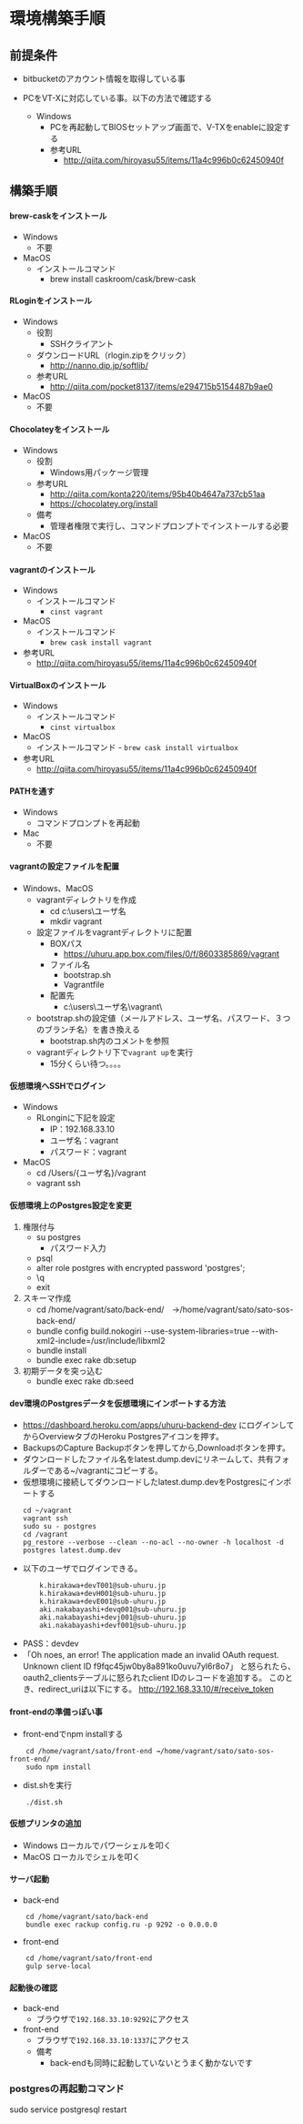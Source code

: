 # 環境構築手順

## 前提条件
- bitbucketのアカウント情報を取得している事

- PCをVT-Xに対応している事。以下の方法で確認する
    - Windows
        - PCを再起動してBIOSセットアップ画面で、V-TXをenableに設定する
        - 参考URL
            - http://qiita.com/hiroyasu55/items/11a4c996b0c62450940f

## 構築手順

#### brew-caskをインストール
- Windows
    - 不要
- MacOS
    - インストールコマンド
        - brew install caskroom/cask/brew-cask

#### RLoginをインストール
- Windows
    - 役割
        - SSHクライアント
     - ダウンロードURL（rlogin.zipをクリック）
        - http://nanno.dip.jp/softlib/
    - 参考URL
        - http://qiita.com/pocket8137/items/e294715b5154487b9ae0
- MacOS
    - 不要

#### Chocolateyをインストール
- Windows
    - 役割
        - Windows用パッケージ管理
    - 参考URL
        - http://qiita.com/konta220/items/95b40b4647a737cb51aa
        - https://chocolatey.org/install
    - 備考
        - 管理者権限で実行し、コマンドプロンプトでインストールする必要
- MacOS
    - 不要

#### vagrantのインストール
- Windows
    - インストールコマンド
        - `cinst vagrant`
- MacOS
    - インストールコマンド
        - `brew cask install vagrant`
- 参考URL
    - http://qiita.com/hiroyasu55/items/11a4c996b0c62450940f

#### VirtualBoxのインストール
- Windows
    - インストールコマンド
        - `cinst virtualbox`
- MacOS
    - インストールコマンド
          - `brew cask install virtualbox`
- 参考URL
    - http://qiita.com/hiroyasu55/items/11a4c996b0c62450940f

#### PATHを通す
- Windows
    - コマンドプロンプトを再起動
- Mac
    - 不要

#### vagrantの設定ファイルを配置
- Windows、MacOS
    - vagrantディレクトリを作成
        - cd c:\users\ユーザ名
        - mkdir vagrant
    - 設定ファイルをvagrantディレクトリに配置
        - BOXパス
            - https://uhuru.app.box.com/files/0/f/8603385869/vagrant
        - ファイル名
            - bootstrap.sh
            - Vagrantfile
        - 配置先
            - c:\users\ユーザ名\vagrant\
    - bootstrap.shの設定値（メールアドレス、ユーザ名、パスワード、３つのブランチ名）を書き換える
        - bootstrap.sh内のコメントを参照
    - vagrantディレクトリ下で`vagrant up`を実行
        - 15分くらい待つ。。。。

#### 仮想環境へSSHでログイン
- Windows
    - RLonginに下記を設定
        - IP：192.168.33.10
        - ユーザ名：vagrant
        - パスワード：vagrant
- MacOS
    - cd /Users/{ユーザ名}/vagrant
    - vagrant ssh

#### 仮想環境上のPostgres設定を変更
1. 権限付与
    - su postgres
        - パスワード入力
    - psql
    - alter role postgres with encrypted password 'postgres';
    - \q
    - exit
2. スキーマ作成
    - cd /home/vagrant/sato/back-end/　→/home/vagrant/sato/sato-sos-back-end/　
    - bundle config build.nokogiri --use-system-libraries=true --with-xml2-include=/usr/include/libxml2
    - bundle install
    - bundle exec rake db:setup
3. 初期データを突っ込む
    - bundle exec rake db:seed



#### dev環境のPostgresデータを仮想環境にインポートする方法
- https://dashboard.heroku.com/apps/uhuru-backend-dev にログインしてからOverviewタブのHeroku Postgresアイコンを押す。
- BackupsのCapture Backupボタンを押してから,Downloadボタンを押す。
- ダウンロードしたファイル名をlatest.dump.devにリネームして、共有フォルダーである~/vagrantにコピーする。
- 仮想環境に接続してダウンロードしたlatest.dump.devをPostgresにインポートする
    ```
    cd ~/vagrant
    vagrant ssh
    sudo su - postgres
    cd /vagrant
    pg_restore --verbose --clean --no-acl --no-owner -h localhost -d postgres latest.dump.dev
    ```
- 以下のユーザでログインできる。
    ```
        k.hirakawa+devT001@sub-uhuru.jp
        k.hirakawa+devH001@sub-uhuru.jp
        k.hirakawa+devE001@sub-uhuru.jp
        aki.nakabayashi+devq001@sub-uhuru.jp
        aki.nakabayashi+devj001@sub-uhuru.jp
        aki.nakabayashi+devf001@sub-uhuru.jp
    ```
- PASS：devdev
- 「Oh noes, an error!
     The application made an invalid OAuth request.
     Unknown client ID f9fqc45jw0by8a891ko0uvu7yl6r8o7」
    と怒られたら、
    oauth2_clientsテーブルに怒られたclient IDのレコードを追加する。
    このとき、redirect_uriは以下にする。
    http://192.168.33.10/#/receive_token

#### front-endの準備っぽい事
- front-endでnpm installする
```
    cd /home/vagrant/sato/front-end →/home/vagrant/sato/sato-sos-front-end/
    sudo npm install
```

- dist.shを実行
```
    ./dist.sh
```

#### 仮想プリンタの追加
- Windows
    ローカルでパワーシェルを叩く
- MacOS
    ローカルでシェルを叩く

#### サーバ起動
- back-end
```
    cd /home/vagrant/sato/back-end
    bundle exec rackup config.ru -p 9292 -o 0.0.0.0
```
- front-end
```
    cd /home/vagrant/sato/front-end
    gulp serve-local
```

#### 起動後の確認
- back-end
    - ブラウザで`192.168.33.10:9292`にアクセス
- front-end
    - ブラウザで`192.168.33.10:1337`にアクセス
    - 備考
        - back-endも同時に起動していないとうまく動かないです

### postgresの再起動コマンド
sudo service postgresql restart
